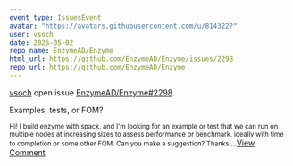 ```yaml
---
event_type: IssuesEvent
avatar: "https://avatars.githubusercontent.com/u/814322?"
user: vsoch
date: 2025-05-02
repo_name: EnzymeAD/Enzyme
html_url: https://github.com/EnzymeAD/Enzyme/issues/2298
repo_url: https://github.com/EnzymeAD/Enzyme
---
```


<a href='https://github.com/vsoch' target='_blank'>vsoch</a> open issue <a href='https://github.com/EnzymeAD/Enzyme/issues/2298' target='_blank'>EnzymeAD/Enzyme#2298</a>.

<p>Examples, tests, or FOM?</p><small>Hi! I build enzyme with spack, and I'm looking for an example or test that we can run on multiple nodes at increasing sizes to assess performance or benchmark, ideally with time to completion or some other FOM. Can you make a suggestion? Thanks!...</small><a href='https://github.com/EnzymeAD/Enzyme/issues/2298' target='_blank'>View Comment</a>